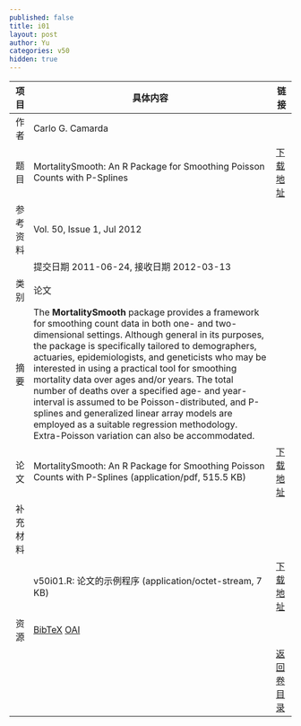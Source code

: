```yaml
---
published: false
title: i01
layout: post
author: Yu
categories: v50
hidden: true
---
```


| 项目 | 具体内容 | 链接 |
|---:|---|---|
| 作者 | Carlo G. Camarda| |
| 题目 |MortalitySmooth: An R Package for Smoothing Poisson Counts with P-Splines | [下载地址](http://www.jstatsoft.org/v50/i01/paper) |
| 参考资料 |Vol. 50, Issue 1, Jul 2012 | |
| | 提交日期 2011-06-24, 接收日期 2012-03-13| | 
| 类别 | 论文| |
| 摘要 | The <b>MortalitySmooth</b> package provides a framework for smoothing count data in both one- and two-dimensional settings. Although general in its purposes, the package is specifically tailored to demographers, actuaries, epidemiologists, and geneticists who may be interested in using a practical tool for smoothing mortality data over ages and/or years. The total number of deaths over a specified age- and year-interval is assumed to be Poisson-distributed, and P-splines and generalized linear array models are employed as a suitable regression methodology. Extra-Poisson variation can also be accommodated.| |
| 论文 | MortalitySmooth: An R Package for Smoothing Poisson Counts with P-Splines  (application/pdf, 515.5 KB)| [下载地址](http://www.jstatsoft.org/v50/i01/paper) |
| 补充材料 | | |
| |v50i01.R: 论文的示例程序  (application/octet-stream, 7 KB)|  [下载地址](http://www.jstatsoft.org/v50/i01/supp/1) |
| 资源 | [BibTeX](http://www.jstatsoft.org/v50/i01/bibtex) [OAI](http://www.jstatsoft.org/oai?verb=GetRecord&identifier=oai.jstatsoft/v50/i01&prefix=oai_dc)| |
| |  | [返回卷目录]({{site.baseurl}}/volume/v50.html) |